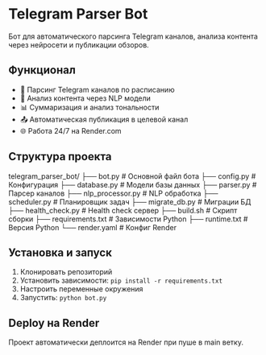 # Telegram Parser Bot

Бот для автоматического парсинга Telegram каналов, анализа контента через нейросети и публикации обзоров.

## Функционал

- 📡 Парсинг Telegram каналов по расписанию
- 🧠 Анализ контента через NLP модели
- 📊 Суммаризация и анализ тональности
- 📤 Автоматическая публикация в целевой канал
- 🌐 Работа 24/7 на Render.com

## Структура проекта
telegram_parser_bot/
├── bot.py # Основной файл бота
├── config.py # Конфигурация
├── database.py # Модели базы данных
├── parser.py # Парсер каналов
├── nlp_processor.py # NLP обработка
├── scheduler.py # Планировщик задач
├── migrate_db.py # Миграции БД
├── health_check.py # Health check сервер
├── build.sh # Скрипт сборки
├── requirements.txt # Зависимости Python
├── runtime.txt # Версия Python
└── render.yaml # Конфиг Render


## Установка и запуск

1. Клонировать репозиторий
2. Установить зависимости: `pip install -r requirements.txt`
3. Настроить переменные окружения
4. Запустить: `python bot.py`

## Deploy на Render

Проект автоматически деплоится на Render при пуше в main ветку.